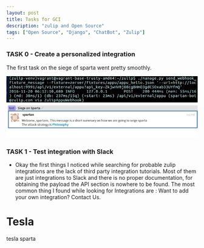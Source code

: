 ```yaml
---
layout: post
title: Tasks for GCI
description: "zulip and Open Source"
tags: ["Open Source", "Django", "ChatBot", "Zulip"]
---
```

### TASK 0  - Create a personalized integration 
The first task on the siege of sparta went pretty smoothly.

<img src="images/webhook1.jpg">
<img src="images/webhook2.jpg">

### TASK 1 - Test integration with Slack
* Okay the first things I noticed while searching for probable zulip integrations are the lack of third party integration tutorials. Most of them are just integrations to Slack and there is no proper documentation, for obtaining the payload the API section is nowhere to be found. The most common thing I found while looking for Integrations are : Want to add your own integration? Contact Us.

# Tesla
tesla 
sparta
